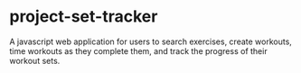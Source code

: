 # project-set-tracker
A javascript web application for users to search exercises, create workouts, time workouts as they complete them, and track the progress of their workout sets. 
